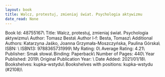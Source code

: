 ```yaml
---
layout: book
title: Walcz, protestuj, zmieniaj świat. Psychologia aktywizmu
date_read: None
---
```


Book Id: 48755167\ 
Title: Walcz, protestuj, zmieniaj świat. Psychologia aktywizmu\ 
Author: Tomasz Besta\ 
Author l-f: Besta, Tomasz\ 
Additional Authors: Katarzyna Jaśko, Joanna Grzymała-Moszczyńska, Paulina Górska\ 
ISBN: \ 
ISBN13: 9788365731999\ 
My Rating: 0\ 
Average Rating: 4.21\ 
Publisher: Smak słowa\ 
Binding: Paperback\ 
Number of Pages: 440\ 
Year Published: 2019\ 
Original Publication Year: \ 
Date Added: 2021/01/18\ 
Bookshelves: kupka-wstydu\ 
Bookshelves with positions: kupka-wstydu (#2108)\ 

